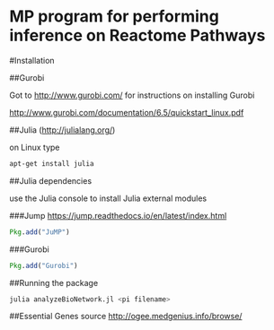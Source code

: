 # MP program for performing inference on Reactome Pathways

#Installation

##Gurobi

Got to http://www.gurobi.com/ for instructions on installing Gurobi

http://www.gurobi.com/documentation/6.5/quickstart_linux.pdf

##Julia (http://julialang.org/)

on Linux type

```bash
apt-get install julia
```

##Julia dependencies 

use the Julia console to install Julia external modules

###Jump
https://jump.readthedocs.io/en/latest/index.html
```julia
Pkg.add("JuMP")
```

###Gurobi

```julia
Pkg.add("Gurobi")
```

##Running the package

```bash
julia analyzeBioNetwork.jl <pi filename>
```

##Essential Genes source
http://ogee.medgenius.info/browse/
